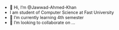 - 👋 Hi, I’m @Jawwad-Ahmed-Khan
- I am student of Computer Science at Fast University
- 🌱 I’m currently learning 4th semester
- 💞️ I’m looking to collaborate on ...

<!---
Jawwad-Ahmed-Khan/Jawwad-Ahmed-Khan is a ✨ special ✨ repository because its `README.md` (this file) appears on your GitHub profile.
You can click the Preview link to take a look at your changes.
--->
